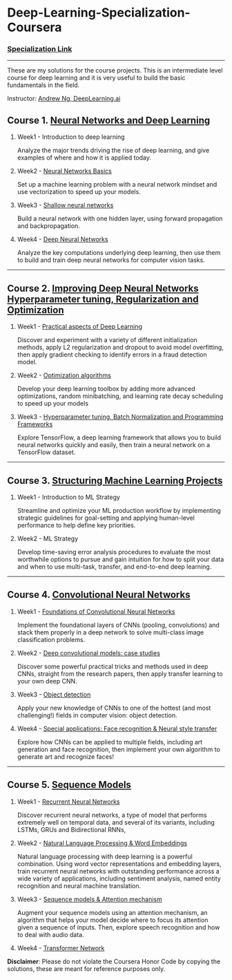 # Deep-Learning-Specialization-Coursera
### [Specialization Link](https://www.coursera.org/specializations/deep-learning)

---

These are my solutions for the course projects. This is an intermediate level course for deep learning and it is very useful to build the basic fundamentals in the field. 

Instructor: [Andrew Ng, DeepLearning.ai]()

 ## Course 1. [Neural Networks and Deep Learning](https://www.youtube.com/watch?v=CS4cs9xVecg&list=PLkDaE6sCZn6Ec-XTbcX1uRg2_u4xOEky0)
 
1. Week1 - Introduction to deep learning
   
   Analyze the major trends driving the rise of deep learning, and give examples of where and how it is applied today.
   
2. Week2 - [Neural Networks Basics](https://github.com/savnani5/Deep-Learning-Specialization-Coursera/tree/main/Course1-Neural%20Networks%20and%20Deep%20Learning/Week2)
   
   Set up a machine learning problem with a neural network mindset and use vectorization to speed up your models.

3. Week3 - [Shallow neural networks](https://github.com/savnani5/Deep-Learning-Specialization-Coursera/tree/main/Course1-Neural%20Networks%20and%20Deep%20Learning/Week3)

   Build a neural network with one hidden layer, using forward propagation and backpropagation.
   
4. Week4 - [Deep Neural Networks](https://github.com/savnani5/Deep-Learning-Specialization-Coursera/tree/main/Course1-Neural%20Networks%20and%20Deep%20Learning/Week4)

   Analyze the key computations underlying deep learning, then use them to build and train deep neural networks for computer vision tasks.

---

## Course 2. [Improving Deep Neural Networks Hyperparameter tuning, Regularization and Optimization](https://www.youtube.com/watch?v=1waHlpKiNyY&list=PLkDaE6sCZn6Hn0vK8co82zjQtt3T2Nkqc)

1. Week1 - [Practical aspects of Deep Learning](https://github.com/savnani5/Deep-Learning-Specialization-Coursera/tree/main/Course2-Improving%20Deep%20Neural%20Networks%20Hyperparameter%20tuning%2C%20Regularization%20and%20Optimization/Week1)
   
   Discover and experiment with a variety of different initialization methods, apply L2 regularization and dropout to avoid model overfitting, then apply gradient checking to      identify errors in a fraud detection model.
   
2. Week2 - [Optimization algorithms](https://github.com/savnani5/Deep-Learning-Specialization-Coursera/tree/main/Course2-Improving%20Deep%20Neural%20Networks%20Hyperparameter%20tuning%2C%20Regularization%20and%20Optimization/Week2)

   Develop your deep learning toolbox by adding more advanced optimizations, random minibatching, and learning rate decay scheduling to speed up your models
   
   
3. Week3 - [Hyperparameter tuning, Batch Normalization and Programming Frameworks](https://github.com/savnani5/Deep-Learning-Specialization-Coursera/tree/main/Course2-Improving%20Deep%20Neural%20Networks%20Hyperparameter%20tuning%2C%20Regularization%20and%20Optimization/Week3)
  
   Explore TensorFlow, a deep learning framework that allows you to build neural networks quickly and easily, then train a neural network on a TensorFlow dataset.
   
---

## Course 3. [Structuring Machine Learning Projects](https://www.youtube.com/watch?v=dFX8k1kXhOw&list=PLkDaE6sCZn6E7jZ9sN_xHwSHOdjUxUW_b)

1. Week1 - Introduction to ML Strategy

   Streamline and optimize your ML production workflow by implementing strategic guidelines for goal-setting and applying human-level performance to help define key priorities.

2. Week2 - ML Strategy
   
   Develop time-saving error analysis procedures to evaluate the most worthwhile options to pursue and gain intuition for how to split your data and when to use multi-task,        transfer, and end-to-end deep learning.
 
 ---
 
 ## Course 4. [Convolutional Neural Networks](https://www.youtube.com/watch?v=ArPaAX_PhIs&list=PLkDaE6sCZn6Gl29AoE31iwdVwSG-KnDzF)
 
 1. Week1 - [Foundations of Convolutional Neural Networks](https://github.com/savnani5/Deep-Learning-Specialization-Coursera/tree/main/Course4-Convolutional%20Neural%20Networks/Week1)
    
    Implement the foundational layers of CNNs (pooling, convolutions) and stack them properly in a deep network to solve multi-class image classification problems.
 
 2. Week2 - [Deep convolutional models: case studies](https://github.com/savnani5/Deep-Learning-Specialization-Coursera/tree/main/Course4-Convolutional%20Neural%20Networks/Week2) 
    
    Discover some powerful practical tricks and methods used in deep CNNs, straight from the research papers, then apply transfer learning to your own deep CNN.
 
 
 3. Week3 - [Object detection](https://github.com/savnani5/Deep-Learning-Specialization-Coursera/tree/main/Course4-Convolutional%20Neural%20Networks/Week3) 
    
    Apply your new knowledge of CNNs to one of the hottest (and most challenging!) fields in computer vision: object detection.

 4. Week4 - [Special applications: Face recognition & Neural style transfer](https://github.com/savnani5/Deep-Learning-Specialization-Coursera/tree/main/Course4-Convolutional%20Neural%20Networks/Week4)
    
    Explore how CNNs can be applied to multiple fields, including art generation and face recognition, then implement your own algorithm to generate art and recognize faces!
 
 ---
 
 ## Course 5. [Sequence Models](https://www.youtube.com/watch?v=_i3aqgKVNQI&list=PLkDaE6sCZn6F6wUI9tvS_Gw1vaFAx6rd6&index=1)
 1. Week1 - [Recurrent Neural Networks](https://github.com/savnani5/Deep-Learning-Specialization-Coursera/tree/main/Course5-Sequence%20Models/Week1)
    
    Discover recurrent neural networks, a type of model that performs extremely well on temporal data, and several of its variants, including LSTMs, GRUs and Bidirectional         RNNs,
    
 2. Week2 - [Natural Language Processing & Word Embeddings](https://github.com/savnani5/Deep-Learning-Specialization-Coursera/tree/main/Course5-Sequence%20Models/Week2)
 
    Natural language processing with deep learning is a powerful combination. Using word vector representations and embedding layers, train recurrent neural networks with           outstanding performance across a wide variety of applications, including sentiment analysis, named entity recognition and neural machine translation.
 
 3. Week3 - [Sequence models & Attention mechanism](https://github.com/savnani5/Deep-Learning-Specialization-Coursera/tree/main/Course5-Sequence%20Models/Week3)
 
    Augment your sequence models using an attention mechanism, an algorithm that helps your model decide where to focus its attention given a sequence of inputs. Then, explore     speech recognition and how to deal with audio data.
 
 4. Week4 - [Transformer Network](https://github.com/savnani5/Deep-Learning-Specialization-Coursera/tree/main/Course5-Sequence%20Models/Week4)
 
 
**Disclaimer**: Please do not violate the Coursera Honor Code by copying the solutions, these are meant for reference purposes only.

